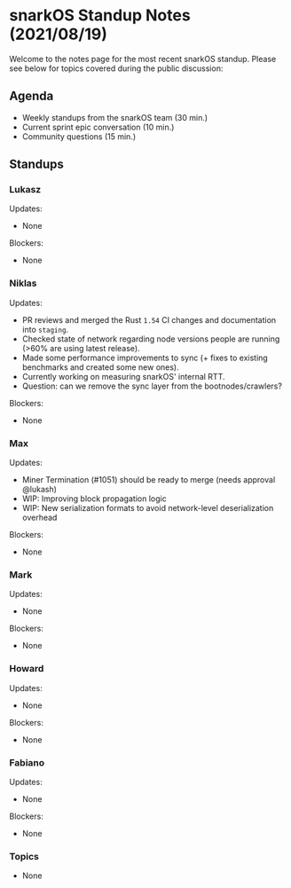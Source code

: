 # snarkOS Standup Notes (2021/08/19)

Welcome to the notes page for the most recent snarkOS standup. Please see below for topics covered during the public discussion:

## Agenda

* Weekly standups from the snarkOS team (30 min.)
* Current sprint epic conversation (10 min.)
* Community questions (15 min.)

## Standups

### Lukasz

Updates:

* None

Blockers:

* None

### Niklas

Updates:

* PR reviews and merged the Rust `1.54` CI changes and documentation into `staging`.
* Checked state of network regarding node versions people are running (>60% are using latest release).
* Made some performance improvements to sync (+ fixes to existing benchmarks and created some new ones).
* Currently working on measuring snarkOS' internal RTT.
* Question: can we remove the sync layer from the bootnodes/crawlers?

Blockers:

* None

### Max

Updates:

* Miner Termination (#1051) should be ready to merge (needs approval @lukash)
* WIP: Improving block propagation logic
* WIP: New serialization formats to avoid network-level deserialization overhead

Blockers:

* None

### Mark

Updates:

* None

Blockers:

* None

### Howard

Updates:

* None

Blockers:

* None

### Fabiano

Updates:

* None

Blockers:

* None

### Topics

* None
